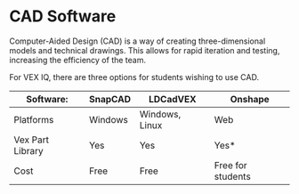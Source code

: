 # CAD Software

Computer-Aided Design (CAD) is a way of creating three-dimensional models and technical drawings. This allows for rapid iteration and testing, increasing the efficiency of the team.

For VEX IQ, there are three options for students wishing to use CAD.

| Software:        | SnapCAD | LDCadVEX       | Onshape           |
| ---------------- | ------- | -------------- | ----------------- |
| Platforms        | Windows | Windows, Linux | Web               |
| Vex Part Library | Yes     | Yes            | Yes\*             |
| Cost             | Free    | Free           | Free for students |

